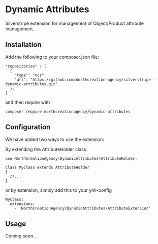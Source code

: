 # Dynamic Attributes

Silverstripe extension for management of Object/Product attribute management.

## Installation

Add the following to your composer.json file:

```
"repositories" : [
  {
    "type": "vcs",
    "url": "https://github.com/northcreation-agency/silverstripe-dynamic-attributes.git"
  },
]
```

and then require with

```
composer require northcreationagency/dynamic-attributes
```

## Configuration

We have added two ways to use the extension:

By extending the AttributeHolder class

```
use NorthCreationAgency\DynamicAttributes\AttributeHolder;

class MyClass extends AttributeHolder
{
  //...
}
```

or by extension, simply add this to your yml-config

```
MyClass:
  extensions:
    - 'NorthCreationAgency\DynamicAttributes\AttributeExtension'
```

## Usage

Coming soon...
